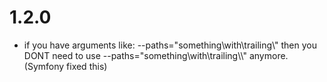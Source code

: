 # 1.2.0

  - if you have arguments like: --paths="something\with\trailing\\" then you DONT need to use --paths="something\with\trailing\\\\" anymore. (Symfony fixed this)